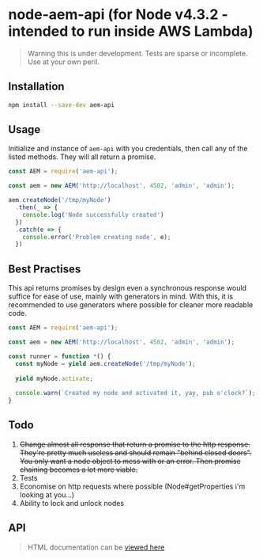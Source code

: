 # node-aem-api (for Node v4.3.2 - intended to run inside AWS Lambda)

> Warning this is under development. Tests are sparse or incomplete. Use at your own peril.

## Installation

```bash
npm install --save-dev aem-api
```

## Usage

Initialize and instance of `aem-api` with you credentials, then call any of the listed methods. They
will all return a promise.

```javascript
const AEM = require('aem-api');

const aem = new AEM('http://localhost', 4502, 'admin', 'admin');

aem.createNode('/tmp/myNode')
  .then(_ => {
    console.log('Node successfully created')
  })
  .catch(e => {
    console.error('Problem creating node', e);
  })
```

## Best Practises

This api returns promises by design even a synchronous response would suffice for ease of use, mainly with generators in
mind. With this, it is recommended to use generators where possible for cleaner more readable code.

```javascript
const AEM = require('aem-api');

const aem = new AEM('http://localhost', 4502, 'admin', 'admin');

const runner = function *() {
  const myNode = yield aem.createNode('/tmp/myNode');
  
  yield myNode.activate;
  
  console.warn(`Created my node and activated it, yay, pub o'clock?`);
}
```

## Todo

1. ~~Change almost all response that return a promise to the http response. They're pretty much useless and should
remain "behind closed doors". You only want a node object to mess with or an error. Then promise chaining becomes
a lot more viable.~~
1. Tests
1. Economise on http requests where possible (Node#getProperties i'm looking at you...)
1. Ability to lock and unlock nodes

## API

> HTML documentation can be [viewed here](https://cdn.rawgit.com/raininglemons/node-aem-api/3cae74082f172e62b5e70f5f0be94899038e4b8d/documentation/index.html)
